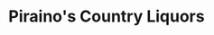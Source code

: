 ---
title: "Piraino's Country Liquors"
url: /syracuse/pirainos-country-liquors/
shop: Spirituosen
---